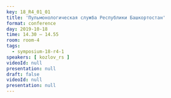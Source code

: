 ```yaml
---
key: 18_R4_01_01
title: 'Пульмонологическая служба Республики Башкортостан'
format: conference
day: 2019-10-18
time: 14.30 – 14.55
room: room-4
tags:
  - symposium-18-r4-1
speakers: [ kozlov_rs ]
videoId: null
presentation: null
draft: false
videoId: null
presentation: null
---
```

